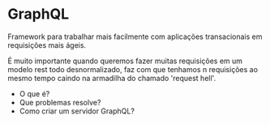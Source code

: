 # GraphQL

Framework para trabalhar mais facilmente com aplicações transacionais em requisições mais ágeis.

É muito importante quando queremos fazer muitas requisições em um modelo rest todo desnormalizado, faz com que tenhamos n requisições ao mesmo tempo
caindo na armadilha do chamado 'request hell'.

* O que é?
* Que problemas resolve?
* Como criar um servidor GraphQL?

